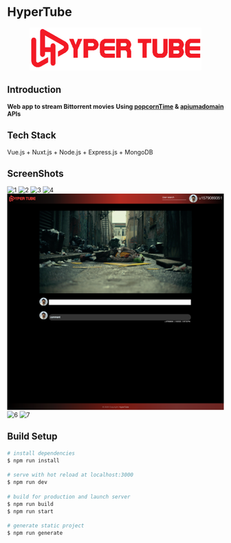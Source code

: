 # HyperTube

<p align="center">
  <img width="400" height="100" src="./static/Hbrand.png">
</p>

## Introduction
**Web app to stream Bittorrent movies**
**Using [popcornTime](https://popcorntime.api-docs.io/) & [apiumadomain](https://api.apiumadomain.com/list?sort=seeds&short=1&cb=&quality=720p,1080p,3d&page=1) APIs**

## Tech Stack
Vue.js + Nuxt.js + Node.js + Express.js + MongoDB

## ScreenShots
![1](./static/screenshots/1.png)
![2](./static/screenshots/2.png)
![3](./static/screenshots/3.png)
![4](./static/screenshots/4.png)
![5](./static/screenshots/5.png)
![6](./static/screenshots/6.png)
![7](./static/screenshots/7.png)

## Build Setup

``` bash
# install dependencies
$ npm run install

# serve with hot reload at localhost:3000
$ npm run dev

# build for production and launch server
$ npm run build
$ npm run start

# generate static project
$ npm run generate
```

